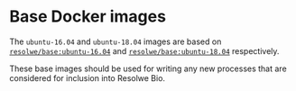 # Base Docker images

The `ubuntu-16.04` and `ubuntu-18.04` images are based on
[`resolwe/base:ubuntu-16.04`](https://hub.docker.com/r/resolwe/base/) and
[`resolwe/base:ubuntu-18.04`](https://hub.docker.com/r/resolwe/base/)
respectively.

These base images should be used for writing any new processes that are
considered for inclusion into Resolwe Bio.
